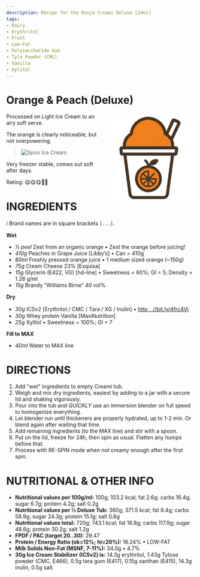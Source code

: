 ```yaml
---
description: Recipe for the Ninja Creami Deluxe [24oz]
tags:
- Dairy
- Erythritol
- Fruit
- Low-Fat
- Polysaccharide Gum
- Tylo Powder (CMC)
- Vanilla
- Xylitol
---
```

# Orange & Peach (Deluxe)
<img style="float: right; margin-left: 1.5em;" width=240 alt="Logo" src="https://raw.githubusercontent.com/jhermann/ice-creamery/refs/heads/main/assets/orange-ice-cream-logo.png" />

Processed on Light Ice Cream to an airy soft serve.

The orange is clearly noticeable, but not overpowering.

> <img width=360 alt="Spun Ice Cream" src="Peach+Orange_2025-01-03.jpg" class="zoomable" />

Very freezer stable, comes out soft after days.

Rating: 😋😋😋🍊🍑

# INGREDIENTS

ℹ️ Brand names are in square brackets `[...]`.

**Wet**

  - _½ peel_ Zest from an organic orange • Zest the orange before juicing!
  - _410g_ Peaches in Grape Juice [Libby’s] • Can = 410g
  - _80ml_ Freshly pressed orange juice • 1 medium sized orange (~150g)
  - _75g_ Cream Cheese 23% [Exquisa]
  - _15g_ Glycerin (E422, VG) [hd-line] • Sweetness = 60%; GI = 5; Density = 1.26 g/ml
  - _15g_ Brandy “Williams Birne” 40 vol%

**Dry**

  - _30g_ ICSv2 [Erythritol / CMC / Tara / XG / Inulin] • [http﹕//bit.ly/4frc4Vj](https://github.com/jhermann/ice-creamery/tree/main/recipes/Ice%20Cream%20Stabilizer%20%28ICS%29)
  - _30g_ Whey protein Vanilla [MaxiNutrition]
  - _25g_ Xylitol • Sweetness = 100%; GI = 7

**Fill to MAX**

  - _40ml_ Water to MAX line

# DIRECTIONS

 1. Add "wet" ingredients to empty Creami tub.
 1. Weigh and mix dry ingredients, easiest by adding to a jar with a secure lid and shaking vigorously.
 1. Pour into the tub and *QUICKLY* use an immersion blender on full speed to homogenize everything.
 1. Let blender run until thickeners are properly hydrated, up to 1-2 min. Or blend again after waiting that time.
 1. Add remaining ingredients (to the MAX line) and stir with a spoon.
 1. Put on the lid, freeze for 24h, then spin as usual. Flatten any humps before that.
 1. Process with RE-SPIN mode when not creamy enough after the first spin.

# NUTRITIONAL & OTHER INFO
- **Nutritional values per 100g/ml:** 100g; 103.2 kcal; fat 2.6g; carbs 16.4g; sugar 6.7g; protein 4.2g; salt 0.2g
- **Nutritional values per ½ Deluxe Tub:** 360g; 371.5 kcal; fat 9.4g; carbs 58.9g; sugar 24.3g; protein 15.1g; salt 0.6g
- **Nutritional values total:** 720g; 743.1 kcal; fat 18.8g; carbs 117.9g; sugar 48.6g; protein 30.2g; salt 1.2g
- **FPDF / PAC (target 20..30):** 29.47
- **Protein / Energy Ratio (ok=12%; hi=20%):** 16.24% • LOW-FAT
- **Milk Solids Non-Fat (MSNF, 7-11%):** 34.0g • 4.7%
- **30g Ice Cream Stabilizer (ICSv2) is:** 14.3g erythritol, 1.43g Tylose powder (CMC, E466), 
0.5g tara gum (E417), 0.15g xanthan (E415),
14.3g inulin, 0.5g salt.
